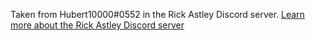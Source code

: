 Taken from Hubert10000#0552 in the Rick Astley Discord server. [Learn more about the Rick Astley Discord server](https://www.rickastley.rocks/sources/Rick_Astley_Server)
